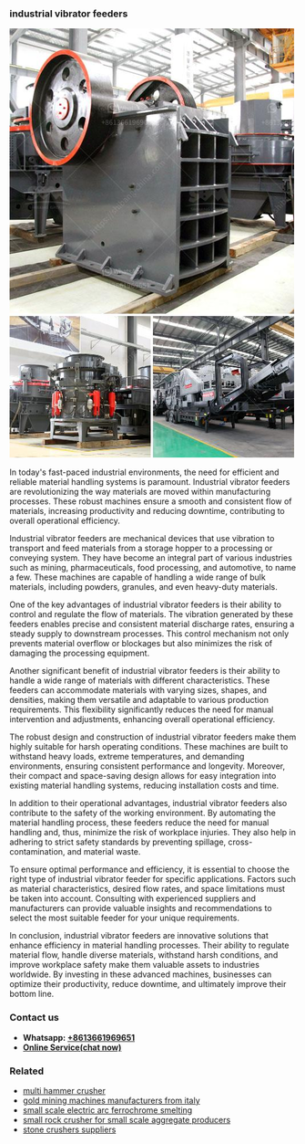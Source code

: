 <h3>industrial vibrator feeders</h3><img src='1706766810.jpg' alt=''><p>In today's fast-paced industrial environments, the need for efficient and reliable material handling systems is paramount. Industrial vibrator feeders are revolutionizing the way materials are moved within manufacturing processes. These robust machines ensure a smooth and consistent flow of materials, increasing productivity and reducing downtime, contributing to overall operational efficiency.</p><p>Industrial vibrator feeders are mechanical devices that use vibration to transport and feed materials from a storage hopper to a processing or conveying system. They have become an integral part of various industries such as mining, pharmaceuticals, food processing, and automotive, to name a few. These machines are capable of handling a wide range of bulk materials, including powders, granules, and even heavy-duty materials.</p><p>One of the key advantages of industrial vibrator feeders is their ability to control and regulate the flow of materials. The vibration generated by these feeders enables precise and consistent material discharge rates, ensuring a steady supply to downstream processes. This control mechanism not only prevents material overflow or blockages but also minimizes the risk of damaging the processing equipment.</p><p>Another significant benefit of industrial vibrator feeders is their ability to handle a wide range of materials with different characteristics. These feeders can accommodate materials with varying sizes, shapes, and densities, making them versatile and adaptable to various production requirements. This flexibility significantly reduces the need for manual intervention and adjustments, enhancing overall operational efficiency.</p><p>The robust design and construction of industrial vibrator feeders make them highly suitable for harsh operating conditions. These machines are built to withstand heavy loads, extreme temperatures, and demanding environments, ensuring consistent performance and longevity. Moreover, their compact and space-saving design allows for easy integration into existing material handling systems, reducing installation costs and time.</p><p>In addition to their operational advantages, industrial vibrator feeders also contribute to the safety of the working environment. By automating the material handling process, these feeders reduce the need for manual handling and, thus, minimize the risk of workplace injuries. They also help in adhering to strict safety standards by preventing spillage, cross-contamination, and material waste.</p><p>To ensure optimal performance and efficiency, it is essential to choose the right type of industrial vibrator feeder for specific applications. Factors such as material characteristics, desired flow rates, and space limitations must be taken into account. Consulting with experienced suppliers and manufacturers can provide valuable insights and recommendations to select the most suitable feeder for your unique requirements.</p><p>In conclusion, industrial vibrator feeders are innovative solutions that enhance efficiency in material handling processes. Their ability to regulate material flow, handle diverse materials, withstand harsh conditions, and improve workplace safety make them valuable assets to industries worldwide. By investing in these advanced machines, businesses can optimize their productivity, reduce downtime, and ultimately improve their bottom line.</p><h3>Contact us</h3><ul><li><strong>Whatsapp:&nbsp;<a href="https://wa.me/8613661969651">+8613661969651</a></strong></li><li><a href="https://swt.shibang-china.com/?git&amp;zhl&amp;industrial vibrator feeders"><strong>Online Service(chat now)</strong></a></li></ul><h3>Related</h3><ul><li><a href='multi hammer crusher.md'>multi hammer crusher</a></li><li><a href='gold mining machines manufacturers from italy.md'>gold mining machines manufacturers from italy</a></li><li><a href='small scale electric arc ferrochrome smelting.md'>small scale electric arc ferrochrome smelting</a></li><li><a href='small rock crusher for small scale aggregate producers.md'>small rock crusher for small scale aggregate producers</a></li><li><a href='stone crushers suppliers.md'>stone crushers suppliers</a></li></ul>